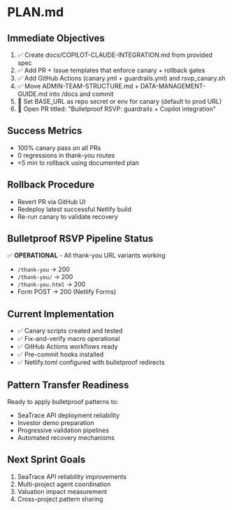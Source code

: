 # PLAN.md

## Immediate Objectives
1. ✅ Create docs/COPILOT-CLAUDE-INTEGRATION.md from provided spec
2. ✅ Add PR + Issue templates that enforce canary + rollback gates
3. ✅ Add GitHub Actions (canary.yml + guardrails.yml) and rsvp_canary.sh
4. ✅ Move ADMIN-TEAM-STRUCTURE.md + DATA-MANAGEMENT-GUIDE.md into /docs and commit
5. 🔄 Set BASE_URL as repo secret or env for canary (default to prod URL)
6. 🔄 Open PR titled: "Bulletproof RSVP: guardrails + Copilot integration"

## Success Metrics
- 100% canary pass on all PRs
- 0 regressions in thank-you routes
- <5 min to rollback using documented plan

## Rollback Procedure
- Revert PR via GitHub UI
- Redeploy latest successful Netlify build
- Re-run canary to validate recovery

## Bulletproof RSVP Pipeline Status
✅ **OPERATIONAL** - All thank-you URL variants working
- `/thank-you` → 200
- `/thank-you/` → 200  
- `/thank-you.html` → 200
- Form POST → 200 (Netlify Forms)

## Current Implementation
- ✅ Canary scripts created and tested
- ✅ Fix-and-verify macro operational
- ✅ GitHub Actions workflows ready
- ✅ Pre-commit hooks installed
- ✅ Netlify.toml configured with bulletproof redirects

## Pattern Transfer Readiness
Ready to apply bulletproof patterns to:
- SeaTrace API deployment reliability
- Investor demo preparation
- Progressive validation pipelines
- Automated recovery mechanisms

## Next Sprint Goals
1. SeaTrace API reliability improvements
2. Multi-project agent coordination
3. Valuation impact measurement
4. Cross-project pattern sharing
